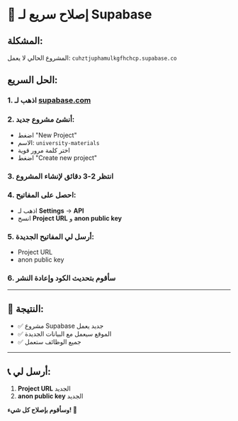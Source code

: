 # 🚨 إصلاح سريع لـ Supabase

## المشكلة:
المشروع الحالي لا يعمل: `cuhztjuphamulkgfhchcp.supabase.co`

## الحل السريع:

### 1. **اذهب لـ [supabase.com](https://supabase.com)**

### 2. **أنشئ مشروع جديد**:
- اضغط "New Project"
- الاسم: `university-materials`
- اختر كلمة مرور قوية
- اضغط "Create new project"

### 3. **انتظر 2-3 دقائق** لإنشاء المشروع

### 4. **احصل على المفاتيح**:
- اذهب لـ **Settings** → **API**
- انسخ **Project URL** و **anon public key**

### 5. **أرسل لي المفاتيح الجديدة**:
- Project URL
- anon public key

### 6. **سأقوم بتحديث الكود** وإعادة النشر

---

## 🎯 النتيجة:
- ✅ مشروع Supabase جديد يعمل
- ✅ الموقع سيعمل مع البيانات الجديدة
- ✅ جميع الوظائف ستعمل

---

## 📞 أرسل لي:
1. **Project URL** الجديد
2. **anon public key** الجديد

**وسأقوم بإصلاح كل شيء! 🔧**

